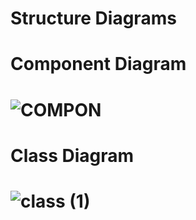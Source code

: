 # Structure Diagrams

# Component Diagram   

# ![COMPON](https://user-images.githubusercontent.com/69413922/132314720-f109a6cb-ac57-428d-a173-14c869e54413.png)   
  
# Class Diagram  
# ![class (1)](https://user-images.githubusercontent.com/69413922/132315060-d77c79d6-5a87-4075-8f37-00111ef69d67.png)

